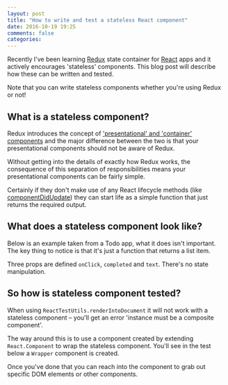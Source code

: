 ```yaml
---
layout: post
title: "How to write and test a stateless React component"
date: 2016-10-19 19:25
comments: false
categories:
---
```

Recently I've been learning [Redux](http://redux.js.org/) state container for [React](https://facebook.github.io/react/) apps and it actively encourages
'stateless' components.  This blog post will describe how these can be written
and tested.

Note that you can write stateless components whether you're using Redux or not!

## What is a stateless component?

Redux introduces the concept of ['presentational' and 'container' components](http://redux.js.org/docs/basics/UsageWithReact.html#presentational-and-container-components) and the major difference between the two is that your presentational components
should not be aware of Redux.

Without getting into the details of exactly how Redux works, the consequence of
this separation of responsibilities means your presentational components can be
fairly simple.

Certainly if they don't make use of any React lifecycle methods (like [componentDidUpdate]('http://paulsturgess.co.uk/blog/2016/05/04/how-to-test-react-lifecycle-method-componentdidupdate-when-the-component-props-change/')) they can start life as a
simple function that just returns the required output.

## What does a stateless component look like?

Below is an example taken from a Todo app, what it does isn't important. The
key thing to notice is that it's just a function that returns a list item.

Three props are defined `onClick`, `completed` and `text`. There's no state
manipulation.

<script src="https://gist.github.com/paulsturgess/db388c5f981775e96d8cb33d9fdcf073.js">
</script>

## So how is stateless component tested?

When using `ReactTestUtils.renderIntoDocument` it will not work with a stateless
component – you'll get an error 'instance must be a composite component'.

The way around this is to use a component created by extending `React.Component`
to wrap the stateless component. You'll see in the test below a
`Wrapper` component is created.

Once you've done that you can reach into the component to grab out specific DOM
elements or other components.

<script src="https://gist.github.com/paulsturgess/1cc50c28c6a0b622f9fddceb4d268c41.js">
</script>
